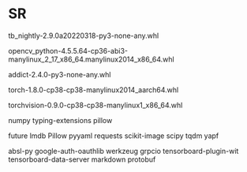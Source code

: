 # SR
tb_nightly-2.9.0a20220318-py3-none-any.whl

opencv_python-4.5.5.64-cp36-abi3-manylinux_2_17_x86_64.manylinux2014_x86_64.whl

addict-2.4.0-py3-none-any.whl

torch-1.8.0-cp38-cp38-manylinux2014_aarch64.whl

torchvision-0.9.0-cp38-cp38-manylinux1_x86_64.whl

numpy typing-extensions pillow

future lmdb Pillow pyyaml requests scikit-image scipy tqdm yapf

absl-py google-auth-oauthlib werkzeug grpcio tensorboard-plugin-wit tensorboard-data-server markdown protobuf
